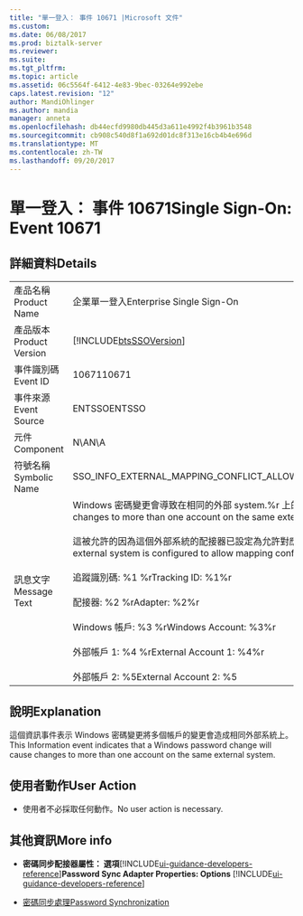 ```yaml
---
title: "單一登入： 事件 10671 |Microsoft 文件"
ms.custom: 
ms.date: 06/08/2017
ms.prod: biztalk-server
ms.reviewer: 
ms.suite: 
ms.tgt_pltfrm: 
ms.topic: article
ms.assetid: 06c5564f-6412-4e83-9bec-03264e992ebe
caps.latest.revision: "12"
author: MandiOhlinger
ms.author: mandia
manager: anneta
ms.openlocfilehash: db44ecfd9980db445d3a611e4992f4b3961b3548
ms.sourcegitcommit: cb908c540d8f1a692d01dc8f313e16cb4b4e696d
ms.translationtype: MT
ms.contentlocale: zh-TW
ms.lasthandoff: 09/20/2017
---
```

# <a name="single-sign-on-event-10671"></a><span data-ttu-id="4a8c2-102">單一登入： 事件 10671</span><span class="sxs-lookup"><span data-stu-id="4a8c2-102">Single Sign-On: Event 10671</span></span>
## <a name="details"></a><span data-ttu-id="4a8c2-103">詳細資料</span><span class="sxs-lookup"><span data-stu-id="4a8c2-103">Details</span></span>  
  
|||  
|-|-|  
|<span data-ttu-id="4a8c2-104">產品名稱</span><span class="sxs-lookup"><span data-stu-id="4a8c2-104">Product Name</span></span>|<span data-ttu-id="4a8c2-105">企業單一登入</span><span class="sxs-lookup"><span data-stu-id="4a8c2-105">Enterprise Single Sign-On</span></span>|  
|<span data-ttu-id="4a8c2-106">產品版本</span><span class="sxs-lookup"><span data-stu-id="4a8c2-106">Product Version</span></span>|[!INCLUDE[btsSSOVersion](../includes/btsssoversion-md.md)]|  
|<span data-ttu-id="4a8c2-107">事件識別碼</span><span class="sxs-lookup"><span data-stu-id="4a8c2-107">Event ID</span></span>|<span data-ttu-id="4a8c2-108">10671</span><span class="sxs-lookup"><span data-stu-id="4a8c2-108">10671</span></span>|  
|<span data-ttu-id="4a8c2-109">事件來源</span><span class="sxs-lookup"><span data-stu-id="4a8c2-109">Event Source</span></span>|<span data-ttu-id="4a8c2-110">ENTSSO</span><span class="sxs-lookup"><span data-stu-id="4a8c2-110">ENTSSO</span></span>|  
|<span data-ttu-id="4a8c2-111">元件</span><span class="sxs-lookup"><span data-stu-id="4a8c2-111">Component</span></span>|<span data-ttu-id="4a8c2-112">N\A</span><span class="sxs-lookup"><span data-stu-id="4a8c2-112">N\A</span></span>|  
|<span data-ttu-id="4a8c2-113">符號名稱</span><span class="sxs-lookup"><span data-stu-id="4a8c2-113">Symbolic Name</span></span>|<span data-ttu-id="4a8c2-114">SSO_INFO_EXTERNAL_MAPPING_CONFLICT_ALLOWED</span><span class="sxs-lookup"><span data-stu-id="4a8c2-114">SSO_INFO_EXTERNAL_MAPPING_CONFLICT_ALLOWED</span></span>|  
|<span data-ttu-id="4a8c2-115">訊息文字</span><span class="sxs-lookup"><span data-stu-id="4a8c2-115">Message Text</span></span>|<span data-ttu-id="4a8c2-116">Windows 密碼變更會導致在相同的外部 system.%r 上的多個帳戶變更</span><span class="sxs-lookup"><span data-stu-id="4a8c2-116">A Windows password change will cause changes to more than one account on the same external system.%r</span></span><br /><br /> <span data-ttu-id="4a8c2-117">這被允許的因為這個外部系統的配接器已設定為允許對應 conflicts.%r</span><span class="sxs-lookup"><span data-stu-id="4a8c2-117">This is allowed because the adapter for this external system is configured to allow mapping conflicts.%r</span></span><br /><br /> <span data-ttu-id="4a8c2-118">追蹤識別碼: %1 %r</span><span class="sxs-lookup"><span data-stu-id="4a8c2-118">Tracking ID: %1%r</span></span><br /><br /> <span data-ttu-id="4a8c2-119">配接器: %2 %r</span><span class="sxs-lookup"><span data-stu-id="4a8c2-119">Adapter: %2%r</span></span><br /><br /> <span data-ttu-id="4a8c2-120">Windows 帳戶: %3 %r</span><span class="sxs-lookup"><span data-stu-id="4a8c2-120">Windows Account: %3%r</span></span><br /><br /> <span data-ttu-id="4a8c2-121">外部帳戶 1: %4 %r</span><span class="sxs-lookup"><span data-stu-id="4a8c2-121">External Account 1: %4%r</span></span><br /><br /> <span data-ttu-id="4a8c2-122">外部帳戶 2: %5</span><span class="sxs-lookup"><span data-stu-id="4a8c2-122">External Account 2: %5</span></span>|  
  
## <a name="explanation"></a><span data-ttu-id="4a8c2-123">說明</span><span class="sxs-lookup"><span data-stu-id="4a8c2-123">Explanation</span></span>  
 <span data-ttu-id="4a8c2-124">這個資訊事件表示 Windows 密碼變更將多個帳戶的變更會造成相同外部系統上。</span><span class="sxs-lookup"><span data-stu-id="4a8c2-124">This Information event indicates that a Windows password change will cause changes to more than one account on the same external system.</span></span>  
  
## <a name="user-action"></a><span data-ttu-id="4a8c2-125">使用者動作</span><span class="sxs-lookup"><span data-stu-id="4a8c2-125">User Action</span></span>  
  
-   <span data-ttu-id="4a8c2-126">使用者不必採取任何動作。</span><span class="sxs-lookup"><span data-stu-id="4a8c2-126">No user action is necessary.</span></span>  
  
## <a name="more-info"></a><span data-ttu-id="4a8c2-127">其他資訊</span><span class="sxs-lookup"><span data-stu-id="4a8c2-127">More info</span></span>
  
-   <span data-ttu-id="4a8c2-128">**密碼同步配接器屬性： 選項**[!INCLUDE[ui-guidance-developers-reference](../includes/ui-guidance-developers-reference.md)]</span><span class="sxs-lookup"><span data-stu-id="4a8c2-128">**Password Sync Adapter Properties: Options** [!INCLUDE[ui-guidance-developers-reference](../includes/ui-guidance-developers-reference.md)]</span></span>
  
-   [<span data-ttu-id="4a8c2-129">密碼同步處理</span><span class="sxs-lookup"><span data-stu-id="4a8c2-129">Password Synchronization</span></span>](../core/password-synchronization2.md)